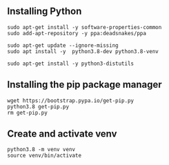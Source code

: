## Installing Python
```
sudo apt-get install -y software-properties-common
sudo add-apt-repository -y ppa:deadsnakes/ppa
```

```
sudo apt-get update --ignore-missing
sudo apt install -y  python3.8-dev python3.8-venv
```

```
sudo apt-get install -y python3-distutils
```

## Installing the pip package manager
```
wget https://bootstrap.pypa.io/get-pip.py
python3.8 get-pip.py
rm get-pip.py
```

## Create and activate venv
```
python3.8 -m venv venv
source venv/bin/activate
```
